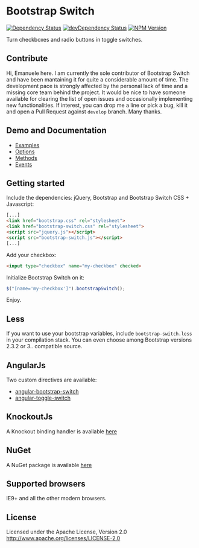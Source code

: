 # Bootstrap Switch
[![Dependency Status](https://david-dm.org/nostalgiaz/bootstrap-switch.svg?style=flat)](https://david-dm.org/nostalgiaz/bootstrap-switch)
[![devDependency Status](https://david-dm.org/nostalgiaz/bootstrap-switch/dev-status.svg?style=flat)](https://david-dm.org/nostalgiaz/bootstrap-switch#info=devDependencies)
[![NPM Version](http://img.shields.io/npm/v/bootstrap-switch.svg?style=flat)](https://www.npmjs.org/)

Turn checkboxes and radio buttons in toggle switches.

## Contribute

Hi, Emanuele here. I am currently the sole contributor of Bootstrap Switch and have been mantaining it for quite a considerable amount of time.
The development pace is strongly affected by the personal lack of time and a missing core team behind the project.
It would be nice to have someone available for clearing the list of open issues and occasionally implementing new functionalities.
If interest, you can drop me a line or pick a bug, kill it and open a Pull Request against `develop` branch.
Many thanks.

## Demo and Documentation

- [Examples](http://www.bootstrap-switch.org/examples.html)
- [Options](http://www.bootstrap-switch.org/options-3.html)
- [Methods](http://www.bootstrap-switch.org/methods-3.html)
- [Events](http://www.bootstrap-switch.org/events-3.html)

## Getting started

Include the dependencies: jQuery, Bootstrap and Bootstrap Switch CSS + Javascript:

``` html
[...]
<link href="bootstrap.css" rel="stylesheet">
<link href="bootstrap-switch.css" rel="stylesheet">
<script src="jquery.js"></script>
<script src="bootstrap-switch.js"></script>
[...]
```

Add your checkbox:

```html
<input type="checkbox" name="my-checkbox" checked>
```

Initialize Bootstrap Switch on it:

```javascript
$("[name='my-checkbox']").bootstrapSwitch();
```

Enjoy.

## Less

If you want to use your bootstrap variables, include `bootstrap-switch.less` in your compilation stack. You can even choose among Bootstrap versions 2.3.2 or 3.*.* compatible source.

## AngularJs

Two custom directives are available:
- [angular-bootstrap-switch](https://github.com/frapontillo/angular-bootstrap-switch)
- [angular-toggle-switch](https://github.com/JumpLink/angular-toggle-switch)

## KnockoutJs

A Knockout binding handler is available [here](https://github.com/pauloortins/knockout-bootstrap-switch)

## NuGet

A NuGet package is available [here](https://github.com/blachniet/bootstrap-switch-nuget)

## Supported browsers

IE9+ and all the other modern browsers.

## License

Licensed under the Apache License, Version 2.0
http://www.apache.org/licenses/LICENSE-2.0
